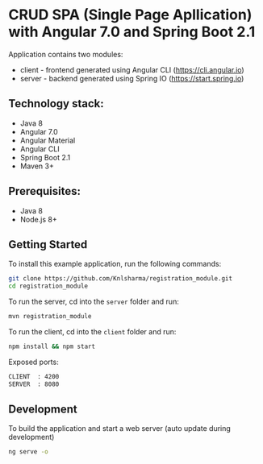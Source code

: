 # CRUD SPA (Single Page Apllication) with Angular 7.0 and Spring Boot 2.1

Application contains two modules:
* client - frontend generated using Angular CLI (https://cli.angular.io)
* server - backend generated using Spring IO (https://start.spring.io)


## Technology stack:

* Java 8
* Angular 7.0
* Angular Material
* Angular CLI
* Spring Boot 2.1
* Maven 3+


## Prerequisites:

* Java 8
* Node.js 8+


## Getting Started

To install this example application, run the following commands:

```bash
git clone https://github.com/Knlsharma/registration_module.git
cd registration_module
```

To run the server, cd into the `server` folder and run:
 
```bash
mvn registration_module
```

To run the client, cd into the `client` folder and run:
 
```bash
npm install && npm start
```

Exposed ports:
```bash
CLIENT  : 4200
SERVER  : 8080
```

## Development

To build the application and start a web server (auto update during development)
 
```bash
ng serve -o
```
